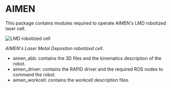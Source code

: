 # AIMEN

This package contains modules required to operate AIMEN's LMD robotized laser cell.

![LMD robotized cell](./aimen/media/cell.jpg)

*AIMEN's Laser Metal Depositon robotized cell.*

- aimen_abb: contains the 3D files and the kinematics description of the robot.
- aimen_driver: contains the RAPID driver and the required ROS nodes to command
the robot.
- aimen_workcell: contains the workcell description files.
